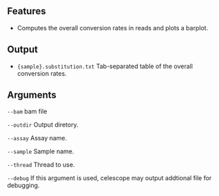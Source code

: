 ## Features
- Computes the overall conversion rates in reads and plots a barplot.

## Output
- `{sample}.substitution.txt` Tab-separated table of the overall conversion rates.


## Arguments
`--bam` bam file

`--outdir` Output diretory.

`--assay` Assay name.

`--sample` Sample name.

`--thread` Thread to use.

`--debug` If this argument is used, celescope may output addtional file for debugging.

